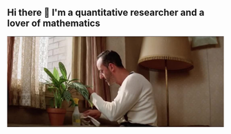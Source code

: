 ## Hi there 👋 I'm a quantitative researcher and a lover of mathematics
<!--
![Profile Photo](start.png)
-->
<!--
**jren-maths/jren-maths** is a ✨ _special_ ✨ repository because its `README.md` (this file) appears on your GitHub profile.

Here are some ideas to get you started:
-->

<!--
- 🔭 I’m currently working on `fixed-income models`
- 🌱 I’m currently learning `stochastic calculus`
- 👯 I’m looking to collaborate on ...
- 🤔 I’m looking for help with ...
- 📫 How to reach me: 
- 😄 Pronouns: ...
- 💬 Ask me about `mathematics, statistics and economics`
- ⚡ Fun fact: I'm a reborn `quant`
-->

![Profile Photo](have-roots.jpg)
